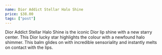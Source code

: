 ```yaml
---
name: Dior Addict Stellar Halo Shine
price: $38.00
tags: ["post"]
---
```


Dior Addict Stellar Halo Shine is the iconic Dior lip shine with a new starry center. This Dior lucky star highlights the colour with a newfound halo shimmer. This balm glides on with incredible sensoriality and instantly melts on contact with the lips.
